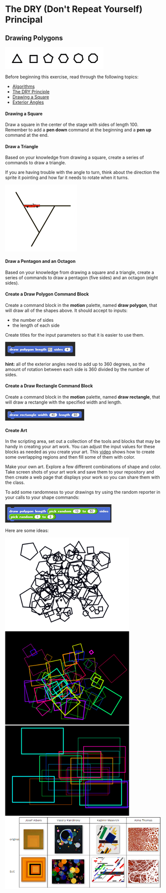 # The DRY (Don't Repeat Yourself) Principal

## Drawing Polygons
![regular polygons](https://github.com/hoc-labs/images/blob/main/polygon-row.png?raw=true)


Before beginning this exercise, read through the following topics:
* [Algorithms](https://chnn-anne.gitbook.io/javascript-1/algorithms)
* [The DRY Principle](https://chnn-anne.gitbook.io/javascript-1/dry-principle)
* [Drawing a Square](https://www.youtube.com/watch?v=AighCB14bNw)
* [Exterior Angles](https://www.youtube.com/watch?v=qLU3PtaG3ww)
#### Drawing a Square

Draw a square in the center of the stage with sides of length 100. Remember to add a **pen down** command at the beginning and a **pen up** command at the end.

#### Draw a Triangle
Based on your knowledge from drawing a square, create a series of commands to draw a triangle. 

If you are having trouble with the angle to turn, think about the direction the sprite it pointing and how far it needs to rotate when it turns.

![regular polygons](https://github.com/hoc-labs/images/blob/main/racecar.gif?raw=true)

#### Draw a Pentagon and an Octagon
Based on your knowledge from drawing a square and a triangle, create a series of commands to draw a pentagon (five sides) and an octagon (eight sides).

#### Create a Draw Polygon Command Block
Create a command block in the **motion** palette, named **draw polygon**, that will draw all of the shapes above. It should accept to inputs:
* the number of sides
* the length of each side

Create titles for the input parameters so that it is easier to use them.

![regular polygons](https://github.com/hoc-labs/images/blob/main/draw-polygon.png?raw=true)



**hint:** all of the exterior angles need to add up to 360 degrees, so the amount of rotation between each side is 360 divided by the number of sides.

#### Create a Draw Rectangle Command Block
Create a command block in the **motion** palette, named **draw rectangle**, that will draw a rectangle with the specified width and length.

![regular polygons](https://github.com/hoc-labs/images/blob/main/draw-rect.png?raw=true)

#### Create Art

In the scripting area, set out a collection of the tools and blocks that may be handy in creating your art work. You can adjust the input values for these blocks as needed as you create your art. This [video](https://www.youtube.com/embed/pthWazhu474?rel=0) shows how to create some overlapping regions and then fill some of them with color.

Make your own art. Explore a few different combinations of shape and color. Take screen shots of your art work and save them to your repository and then create a web page that displays your work so you can share them with the class.

To add some randomness to your drawings try using the random reporter in your calls to your shape commands:

![random polygons](https://github.com/hoc-labs/images/blob/main/random-polys.png?raw=true)

Here are some ideas:

<img src="https://github.com/hoc-labs/images/blob/main/random-polys-2.png?raw=true" width="400" />
<img src="https://github.com/hoc-labs/images/blob/main/random-polys-3.png?raw=true" width="400" />
<img src="https://github.com/hoc-labs/images/blob/main/random-polys-4.png?raw=true" width="400" />

<img src="https://github.com/hoc-labs/images/blob/main/polys-5.png?raw=true" width="600" />












  



